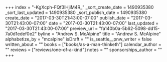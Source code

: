 +++
index = "-KgXcph-FQf3lHjiM4R_"
_sort_create_date = 1490935380
_sort_last_updated = 1490935380
_sort_publish_date = 1490935380
create_date = "2017-03-30T21:43:00-07:00"
publish_date = "2017-03-30T21:43:00-07:00"
date = "2017-03-30T21:43:00-07:00"
last_updated = "2017-03-30T21:43:00-07:00"
preview_url = "fa140b0a-5b62-5098-dd15-7a0d1edef0e2"
byline = "Andrew S. McAlpine"
title = "Andrew S. McAlpine"
alphabetize_by = "mcalpine"
isDraft = ""
is_seattle__pnw_writer = false
written_about = ""
books = ["books/as-a-man-thinketh"]
calendar_author = ""
reviews = ["reviews/one-of-a-kind"]
notes = ""
sponsorships_author = ""
+++
